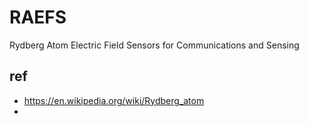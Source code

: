 # RAEFS
Rydberg Atom Electric Field Sensors for Communications and Sensing



## ref
- https://en.wikipedia.org/wiki/Rydberg_atom
- 
